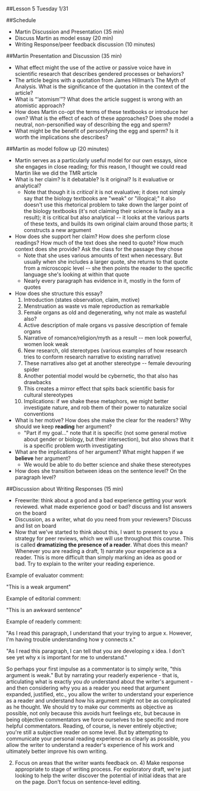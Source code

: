 ##Lesson 5 Tuesday 1/31

##Schedule
- Martin Discussion and Presentation (35 min)
- Discuss Martin as model essay (20 min)
- Writing Response/peer feedback discussion (10 minutes)

##Martin Presentation and Discussion (35 min)
-  What effect might the use of the active or passive voice have in scientific research that describes gendered processes or behaviors?
- The article begins with a quotation from James Hillman’s The Myth of Analysis. What is the significance of the quotation in the context of the article?
- What is “‘atomism’”? What does the article suggest is wrong with an atomistic approach?
- How does Martin co-opt the terms of these textbooks or introduce her own? What is the effect of each of these approaches? Does she model a neutral, non-personified way of describing the egg and sperm?
- What might be the benefit of personifying the egg and sperm? Is it worth the implications she describes?

##Martin as model follow up (20 minutes)
- Martin serves as a particularly useful model for our own essays, since she engages in close reading; for this reason, I thought we could read Martin like we did the TMR article
- What is her claim? Is it debatable? Is it original? Is it evaluative or analytical?
    - Note that though it is _critical_ it is not evaluative; it does not simply say that the biology textbooks are "weak" or "illogical;" it also doesn't use this rhetorical problem to take down the larger point of the biology textbooks (it's not claiming their science is faulty as a result); it is critical but also analytical -- it looks at the various parts of these texts, and builds its own original claim around those parts; it constructs a new argument   
- How does she support her claim? How does she perform close readings? How much of the text does she need to quote? How much context does she provide? Ask the class for the passage they chose
    - Note that she uses various amounts of text when necessary. But usually when she includes a larger quote, she returns to that quote from a microscopic level -- she then points the reader to the specific language she's looking at within that quote
    - Nearly every paragraph has evidence in it, mostly in the form of quotes
- How does she structure this essay?
    1. Introduction (states observation, claim, motive)
    2. Menstruation as waste vs male reproduction as remarkable
    3. Female organs as old and degenerating, why not male as wasteful also?
    4. Active description of male organs vs passive description of female organs
    5. Narrative of romance/religion/myth as a result -- men look powerful, women look weak
    6. New research, old stereotypes (various examples of how research tries to conform research narrative to existing narrative)
    7. These narratives also get at another stereotype -- female devouring spider
    8. Another potential model would be cybernetic, tho that also has drawbacks
    9. This creates a mirror effect that spits back scientific basis for cultural stereotypes
    10. Implications: if we shake these metaphors, we might better investigate nature, and rob them of their power to naturalize social conventions
- What is her motive? How does she make the clear for the readers? Why should we keep **reading** her argument?
    - "Part if my goal..." note that it is specific (not some general motive about gender or biology, but their intersection), but also shows that it is a specific problem worth investigating
- What are the implications of her argument? What might happen if we **believe** her argument?
    - We would be able to do better science and shake these stereotypes
- How does she transition between ideas on the sentence level? On the paragraph level?

##Discussion about Writing Responses (15 min)
- Freewrite: think about a good and a bad experience getting your work reviewed. what made experience good or bad? discuss and list answers on the board
- Discussion, as a writer, what do you need from your reviewers? Discuss and list on board
- Now that we've started to think about this, I want to present to you a strategy for peer reviews, which we will use throughout this course. This is called **dramatizing the presence of a reader**. What does this mean? Whenever you are reading a draft, 1) narrate your experience as a reader. This is more difficult than simply marking an idea as good or bad. Try to explain to the writer your reading experience.

Example of evaluator comment:

"This is a weak argument"

Example of editorial comment:

"This is an awkward sentence"

Example of readerly comment:

"As I read this paragraph, I understand that your trying to argue x. However, I'm having trouble understanding how y connects x."

"As I read this paragraph, I can tell that you are developing x idea. I don't see yet why x is important for me to understand."

So perhaps your first impulse as a commentator is to simply write, "this argument is weak." But by narrating your readerly experience - that is, articulating what is exactly you _do_ understand about the writer's argument - and then considering why you as a reader you need that argument expanded, justified, etc., you allow the writer to understand your experience as a reader and understand how his argument might not be as complicated as he thought. We should try to make our comments as objective as possible, not only because this avoids hurt feelings etc, but because in being objective commentators we force ourselves to be specific and more helpful commentators. Reading, of course, is never entirely objective; you're still a subjective reader on some level. But by attempting to communicate your personal reading experience as clearly as possible, you allow the writer to understand a reader's experience of his work and ultimately better improve his own writing.

2) Focus on areas that the writer wants feedback on. 4) Make response appropriate to stage of writing process. For exploratory draft, we're just looking to help the writer discover the potential of initial ideas that are on the page. Don't focus on sentence-level editing.
